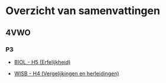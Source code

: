 # Overzicht van samenvattingen

## 4VWO

### P3

- [BIOL - H5 (Erfelijkheid)](4VWO\P3\biol_h5)

- [WISB - H4 (Vergelijkingen en herleidingen)](4VWO\P3\wisb_h4)
